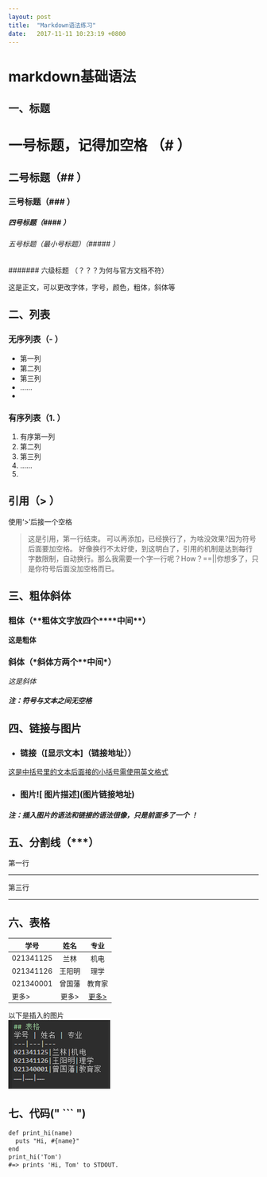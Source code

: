 ```yaml
---
layout: post
title:  "Markdown语法练习"
date:   2017-11-11 10:23:19 +0800
---
```


# **markdown基础语法**
## 一、标题
# 一号标题，记得加空格 （# ）
## 二号标题（## ）
### 三号标题（### ）
##### 四号标题（#### ）
###### 五号标题（最小号标题）（##### ）
####### 六级标题 （？？？为何与官方文档不符）

这是正文，可以更改字体，字号，颜色，粗体，斜体等


## 二、列表
### 无序列表（- ）
- 第一列
- 第二列
- 第三列
- ……
- 

### 有序列表（1. ）
1. 有序第一列
2. 第二列
3. 第三列
4. ……
5. 

## 引用（> ）
使用‘>’后接一个空格
> 这是引用，第一行结束。
> 可以再添加，已经换行了，为啥没效果?因为符号后面要加空格。
> 好像换行不太好使，到这明白了，引用的机制是达到每行字数限制，自动换行。那么我需要一个字一行呢？How？==||你想多了，只是你符号后面没加空格而已。


## 三、粗体斜体
### 粗体（\*\*粗体文字放四个**\*\*中间**）
**这是粗体**
### 斜体（\*斜体方两个*\*中间*）
*这是斜体*
#### ***注：符号与文本之间无空格***

## 四、链接与图片   
- ### 链接（[显示文本]（链接地址））
[这是中括号里的文本后面接的小括号需使用英文格式](http://forestlp.github.io/git_second/)
- ### 图片\!\[ 图片描述](图片链接地址)
#### ***注：插入图片的语法和链接的语法很像，只是前面多了一个 ！***

## 五、分割线（***）
第一行
*** 
第三行
***

## 六、表格 

| 学号 | 姓名 | 专业| 
| ----- | :----: |:---: | 
| 021341125 | 兰林 | 机电 | 
| 021341126 | 王阳明 | 理学 | 
| 021340001 | 曾国藩 | 教育家 | 
| 更多> | 更多> | [更多>](https://www.baidu.com) | 

以下是插入的图片  
![点击查看](https://raw.githubusercontent.com/forestlp/picture/master/表格.png)

## 七、代码(" ``` ")
```
def print_hi(name)
  puts "Hi, #{name}"
end
print_hi('Tom')
#=> prints 'Hi, Tom' to STDOUT.
```

